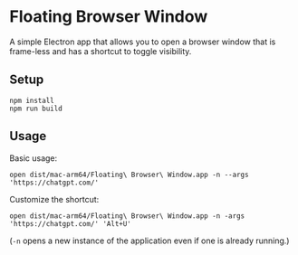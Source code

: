 # Floating Browser Window

A simple Electron app that allows you to open a browser window that is frame-less and has a shortcut to toggle visibility.

## Setup

```
npm install
npm run build
```

## Usage

Basic usage:

```
open dist/mac-arm64/Floating\ Browser\ Window.app -n --args 'https://chatgpt.com/'
```

Customize the shortcut:

```
open dist/mac-arm64/Floating\ Browser\ Window.app -n -args 'https://chatgpt.com/' 'Alt+U'
```

(`-n` opens a new instance of the application even if one is already running.)